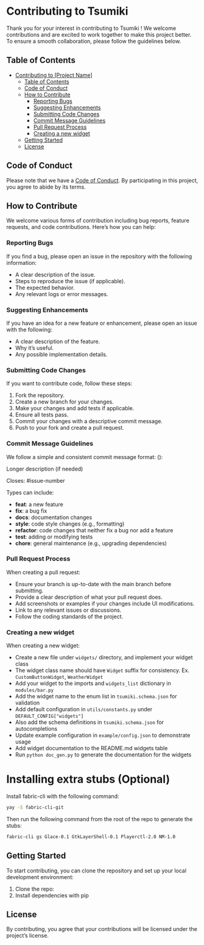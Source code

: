 # Contributing to Tsumiki

Thank you for your interest in contributing to Tsumiki ! We welcome contributions and are excited to work together to make this project better. To ensure a smooth collaboration, please follow the guidelines below.

## Table of Contents

- [Contributing to \[Project Name\]](#contributing-to-tsumiki)
  - [Table of Contents](#table-of-contents)
  - [Code of Conduct](#code-of-conduct)
  - [How to Contribute](#how-to-contribute)
    - [Reporting Bugs](#reporting-bugs)
    - [Suggesting Enhancements](#suggesting-enhancements)
    - [Submitting Code Changes](#submitting-code-changes)
    - [Commit Message Guidelines](#commit-message-guidelines)
    - [Pull Request Process](#pull-request-process)
    - [Creating a new widget](#creating-a-new-widget)
  - [Getting Started](#getting-started)
  - [License](#license)

## Code of Conduct

Please note that we have a [Code of Conduct](CODE_OF_CONDUCT.md). By participating in this project, you agree to abide by its terms.

## How to Contribute

We welcome various forms of contribution including bug reports, feature requests, and code contributions. Here’s how you can help:

### Reporting Bugs

If you find a bug, please open an issue in the repository with the following information:

- A clear description of the issue.
- Steps to reproduce the issue (if applicable).
- The expected behavior.
- Any relevant logs or error messages.

### Suggesting Enhancements

If you have an idea for a new feature or enhancement, please open an issue with the following:

- A clear description of the feature.
- Why it’s useful.
- Any possible implementation details.

### Submitting Code Changes

If you want to contribute code, follow these steps:

1. Fork the repository.
2. Create a new branch for your changes.
3. Make your changes and add tests if applicable.
4. Ensure all tests pass.
5. Commit your changes with a descriptive commit message.
6. Push to your fork and create a pull request.

### Commit Message Guidelines

We follow a simple and consistent commit message format:
<type>(<scope>): <short description>

Longer description (if needed)

Closes: #issue-number

Types can include:

- **feat**: a new feature
- **fix**: a bug fix
- **docs**: documentation changes
- **style**: code style changes (e.g., formatting)
- **refactor**: code changes that neither fix a bug nor add a feature
- **test**: adding or modifying tests
- **chore**: general maintenance (e.g., upgrading dependencies)

### Pull Request Process

When creating a pull request:

- Ensure your branch is up-to-date with the main branch before submitting.
- Provide a clear description of what your pull request does.
- Add screenshots or examples if your changes include UI modifications.
- Link to any relevant issues or discussions.
- Follow the coding standards of the project.

### Creating a new widget

When creating a new widget:

- Create a new file under `widgets/` directory, and implement your widget class
- The widget class name should have `Widget` suffix for consistency. Ex. `CustomButtonWidget`, `WeatherWidget`
- Add your widget to the imports and `widgets_list` dictionary in `modules/bar.py`
- Add the widget name to the enum list in `tsumiki.schema.json` for validation
- Add default configuration in `utils/constants.py` under `DEFAULT_CONFIG["widgets"]`
- Also add the schema definitions in `tsumiki.schema.json` for autocompletions
- Update example configuration in `example/config.json` to demonstrate usage
- Add widget documentation to the README.md widgets table
- Run `python doc_gen.py` to generate the documentation for the widgets

# Installing extra stubs (Optional)
Install fabric-cli with the following command:
```sh
yay -S fabric-cli-git
```

Then run the following command from the root of the repo to generate the stubs:
```sh
fabric-cli gs Glace-0.1 GtkLayerShell-0.1 Playerctl-2.0 NM-1.0
```

## Getting Started

To start contributing, you can clone the repository and set up your local development environment:

1. Clone the repo:
2. Install dependencies with pip

## License

By contributing, you agree that your contributions will be licensed under the project’s license.
